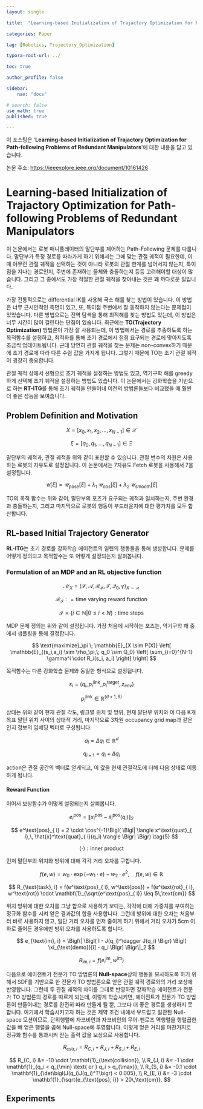 ```yaml
---
layout: single

title:  "Learning-based Initialization of Trajactory Optimization for Path-following Problems of Redundant Manipulators"

categories: Paper

tag: [Robotics, Trajectory_Optimization]

typora-root-url: ../

toc: true

author_profile: false

sidebar:
    nav: "docs"

# search: false
use_math: true
published: true

---
```






이 포스팅은 '**Learning-based Initialization of Trajactory Optimization for Path-following Problems of Redundant Manipulators**'에 대한 내용을 담고 있습니다.



논문 주소: <https://ieeexplore.ieee.org/document/10161426>









# Learning-based Initialization of Trajactory Optimization for Path-following Problems of Redundant Manipulators

이 논문에서는 로봇 매니퓰레이터의 말단부를 제어하는 Path-Following 문제를 다룹니다. 말단부가 특정 경로를 따라가게 하기 위해서는 그에 맞는 관절 궤적이 필요한데, 이 때 아무런 관절 궤적을 선택하는 것이 아니라 로봇의 관절 한계를 넘어서지 않는지, 특이점을 지나는 경로인지, 주변에 존재하는 물체와 충돌하는지 등등 고려해야할 대상이 많습니다. 그리고 그 중에서도 가장 적절한 관절 궤적을 찾아내는 것은 꽤 까다로운 일입니다.

가장 전통적으로는 differential IK를 사용해 국소 해를 찾는 방법이 있습니다. 이 방법은 너무 근시안적인 측면이 있고, 또, 특이점 주변에서 잘 동작하지 않는다는 문제점이 있었습니다. 다른 방법으로는 전역 탐색을 통해 최적해를 찾는 방법도 있는데, 이 방법은 너무 시간이 많이 걸린다는 단점이 있습니다. 최근에는 **TO(Trajectory Optimization)** 방법론이 가장 잘 사용되는데, 이 방법에서는 경로를 추종하도록 하는 목적함수를 설정하고, 최적화를 통해 초기 경로에서 점점 요구되는 경로에 맞아지도록 조금씩 업데이트됩니다. 근데 당연히 관절 궤적을 찾는 문제는 non-convex하기 때문에 초기 경로에 따라 다른 수렴 값을 가지게 됩니다. 그렇기 때문에 TO는 초기 관절 궤적이 굉장히 중요합니다.

관절 궤적 상에서 선형으로 초기 궤적을 설정하는 방법도 있고, 역기구학 해를 greedy하게 선택해 초기 궤적을 설정하는 방법도 있습니다. 이 논문에서는 강화학습을 기반으로 하는 **RT-ITG**를 통해 초기 궤적을 만들어내 이전의 방법론들보다 비교했을 때 훨씬 더 좋은 성능을 보여줍니다.







## Problem Definition and Motivation


$$
X = [x_0, x_1, x_2, ..., x_{N-1}] \in \mathcal X
$$

$$
\xi = [q_0, q_1, ..., q_{N-1}] \in \Xi
$$



말단부의 궤적과, 관절 궤적을 위와 같이 표현할 수 있습니다. 관절 변수의 차원은 사용하는 로봇의 자유도로 설정됩니다. 이 논문에서는 7자유도 Fetch 로봇을 사용해서 7을 설정됩니다.


$$
\mathcal U[\xi] =\mathcal U_{\text{pose}}[\xi] + \lambda_1\,\mathcal  U_{\text{obs}}[\xi] + \lambda_2\, \mathcal U_{\text{smooth}}[\xi]
$$


TO의 목적 함수는 위와 같이, 말단부의 포즈가 요구되는 궤적과 일치하는지, 주변 환경과 충돌하는지, 그리고 마지막으로 로봇의 행동이 부드러운지에 대한 평가치를 모두 합산합니다.







## RL-based Initial Trajectory Generator

**RL-ITG**는 초기 경로를 강화학습 에이전트의 일련의 행동들을 통해 생성합니다. 문제를 어떻게 정의되고 목적함수는 또 어떻게 설정되는지 살펴봅니다.





### Formulation of an MDP and an RL objective function



$$
\mathcal M_X = \langle  \mathcal S, \mathcal A, \mathcal R_\mathcal I, \mathcal T, \mathcal Q_0, \gamma \rangle_{X \sim \mathcal X}
$$

$$
\mathcal R_\mathcal I : = \text{time varying reward function}
$$

$$
\mathcal I = \{ i \in \mathbb N | 0 \leq i \lt N\}: \text{time steps}
$$



MDP 문제 정의는 위와 같이 설정됩니다. 가장 처음에 시작하는 포즈는, 역기구학 해 중에서 샘플링을 통해 결정합니다.



$$
\text{maximize}_\pi \; \mathbb{E}_{X \sim P(X)} \left[
  \mathbb{E}_{(s_i,a_i) \sim \rho_\pi,\; q_0 \sim Q_0}
  \left[ \sum_{i=0}^{N-1} \gamma^i \cdot R_i(s_i, a_i) \right]
\right]
$$



목적함수는 다른 강화학습 문제와 동일한 형식으로 설정됩니다.


$$
s_i = (q_i, p_i^\text{link}, p_i^\text{target}, z_{env})
$$

$$
p_i^\text{link} \in \mathbb R^{(d + 1, 9)}
$$



상태는 위와 같이 현재 관절 각도, 링크별 위치 및 방위, 현재 말단부 위치와 이 다음 K개 목표 말단 위치 사이의 상대적 거리, 마지막으로 3차원 occupancy grid map과 같은 인지 정보의 임베딩 벡터로 구성됩니다. 


$$
a_i = \Delta q_i \in \mathbb R^d
$$

$$
q_{i+1} = q_i + \Delta q_i
$$



 action은 관절 공간의 벡터로 얻게되고, 이 값을 현재 관절각도에 더해 다음 상태로 이동하게 됩니다.



#### Reward Function

이어서 보상함수가 어떻게 설정되는지 살펴봅니다.


$$
e^\text{pos}_{ i} = \| x^\text{pos}_{ i} - \hat{x}^\text{pos}_{ i}(q_i) \|_2
$$

$$
e^\text{pos}_{ i} = 2 \cdot \cos^{-1}\Bigl( \Bigl| \langle x^\text{quat}_{ i},\, \hat{x}^\text{quat}_{ i}(q_i) \rangle \Bigr| \Bigr)
\tag{5}
$$

$$
\langle \cdot \rangle: \text{inner product}
$$



먼저 말단부의 위치와 방위에 대해 각각 거리 오차를 구합니다. 


$$
f(e, w) = w_0 \cdot \exp(-w_1 \cdot e) - w_2 \cdot e^2,\quad f(e,w) \in \mathbb{R}
$$

$$
R_{\text{task}, i} = f(e^\text{pos}_{ i}, w^\text{pos}) + f(e^\text{rot}_{ i}, w^\text{rot}) \cdot \mathbf{1}_{\sqrt{e^\text{pos}_{ i}} \leq 5\,\text{cm}}
$$



위치 방위에 대한 오차를 그냥 합으로 사용하기 보다는, 각각에 대해 가중치를 부여하는 정규화 함수를 시켜 얻은 결과값의 합을 사용합니다. 그런데 방위에 대한 오차는 처음부터 바로 사용하지 않고, 일단 거리 오차를 먼저 줄이게 하기 위해서 거리 오차가 5cm 이하로 줄어든 경우에만 방위 오차를 사용하도록 합니다.


$$
e_{\text{im}, i} = \Bigl\| \Bigl( I - J(q_i)^\dagger J(q_i) \Bigr) \Bigl( \xi_{\text{demo}}[i] - q_i \Bigr) \Bigr\|_2
$$

$$
R_{\text{im}, i} = f(e^\text{im}_{ i}, w^\text{im})
$$



다음으로 에이전트가 전문가 TO 방법론의 **Null-space**상의 행동을 모사하도록 하기 위해서 SDF를 기반으로 한 전문가 TO 방법론으로 얻은 관절 궤적 경로와의 거리 보상에 반영합니다. 그런데 두 관절 궤적의 차이를 그대로 반영하면 강화학습 에이전트가 전문가 TO 방법론의 경로를 따르게 되는데, 이렇게 학습시키면, 에이전트가 전문가 TO 방법론이 만들어내는 경로를 완전히 따라 만들게 될 뿐, 그보다 더 좋은 경로를 생성하지 못합니다. 여기에서 학습시키고자 하는 것은 제약 조건 내에서 부드럽고 일관된 Null-space 모션이므로, 단위행렬에 자코비안과 자코비안의 무어-펜로즈 역행렬을 행렬곱한 값을 빼 얻은 행렬을 곱해 Null-space에 투영합니다. 이렇게 얻은 거리를 마찬가지로 정규화 함수를 통과시켜 얻는 출력 값을 보상으로 사용합니다.


$$
R_{\text{cstr}, i} = R_{C, i} + R_{J, i} + R_{S, i} + R_{E, i}
$$

$$
R_{C, i} &= -10 \cdot \mathbf{1}_{\text{collision}}, \\
R_{J, i} &= -1 \cdot \mathbf{1}_{q_i < q_{\min} \text{ or } q_i > q_{\max}}, \\
R_{S, i} &= -0.1 \cdot \mathbf{1}_{\det\bigl(J(q_i)J(q_i)^T\bigr) < 0.005}, \\
R_{E, i} &= -3 \cdot \mathbf{1}_{\sqrt{e_{\text{pos}, i}} > 20\,\text{cm}}.
$$
















## Experiments

























